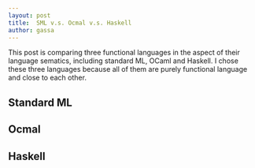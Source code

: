 ```yaml
---
layout: post
title:  SML v.s. Ocmal v.s. Haskell
author: gassa
---
```


This post is comparing three functional languages in the aspect of their
language sematics, including standard ML, OCaml and Haskell. I chose these
three languages because all of them are purely functional language and close to
each other.

## Standard ML


## Ocmal


## Haskell

